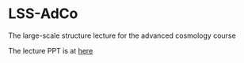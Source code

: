 # LSS-AdCo
The large-scale structure lecture for the advanced cosmology course

The lecture PPT is at [here](https://docs.google.com/presentation/d/17qUGVQ1j_dT-uPJf0pZhPLHXjF-NybtQxoSQRYmt-LI/edit?usp=sharing)
